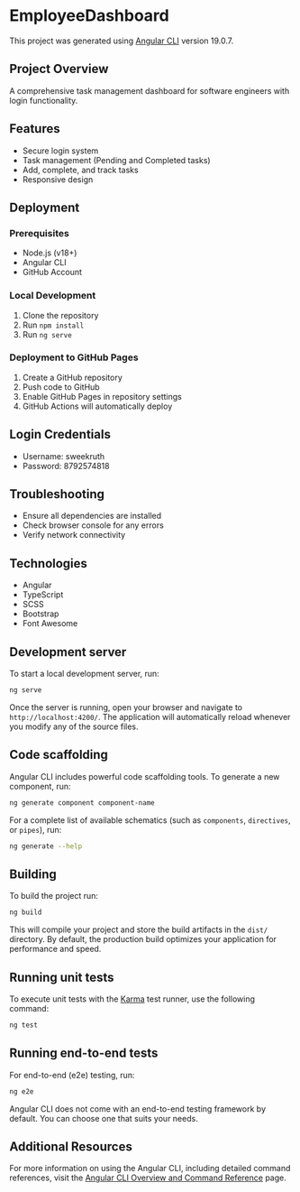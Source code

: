 # EmployeeDashboard

This project was generated using [Angular CLI](https://github.com/angular/angular-cli) version 19.0.7.

## Project Overview
A comprehensive task management dashboard for software engineers with login functionality.

## Features
- Secure login system
- Task management (Pending and Completed tasks)
- Add, complete, and track tasks
- Responsive design

## Deployment

### Prerequisites
- Node.js (v18+)
- Angular CLI
- GitHub Account

### Local Development
1. Clone the repository
2. Run `npm install`
3. Run `ng serve`

### Deployment to GitHub Pages
1. Create a GitHub repository
2. Push code to GitHub
3. Enable GitHub Pages in repository settings
4. GitHub Actions will automatically deploy

## Login Credentials
- Username: sweekruth
- Password: 8792574818

## Troubleshooting
- Ensure all dependencies are installed
- Check browser console for any errors
- Verify network connectivity

## Technologies
- Angular
- TypeScript
- SCSS
- Bootstrap
- Font Awesome

## Development server

To start a local development server, run:

```bash
ng serve
```

Once the server is running, open your browser and navigate to `http://localhost:4200/`. The application will automatically reload whenever you modify any of the source files.

## Code scaffolding

Angular CLI includes powerful code scaffolding tools. To generate a new component, run:

```bash
ng generate component component-name
```

For a complete list of available schematics (such as `components`, `directives`, or `pipes`), run:

```bash
ng generate --help
```

## Building

To build the project run:

```bash
ng build
```

This will compile your project and store the build artifacts in the `dist/` directory. By default, the production build optimizes your application for performance and speed.

## Running unit tests

To execute unit tests with the [Karma](https://karma-runner.github.io) test runner, use the following command:

```bash
ng test
```

## Running end-to-end tests

For end-to-end (e2e) testing, run:

```bash
ng e2e
```

Angular CLI does not come with an end-to-end testing framework by default. You can choose one that suits your needs.

## Additional Resources

For more information on using the Angular CLI, including detailed command references, visit the [Angular CLI Overview and Command Reference](https://angular.dev/tools/cli) page.
